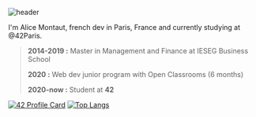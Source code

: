 ![header](https://capsule-render.vercel.app/api?type=waving&color=gradient&height=150&section=header&text=Hi%20there%20👋&animation=fadeIn&fontSize=50&fontAlign=50&fontAlignY=30)

I'm Alice Montaut, french dev in Paris, France and currently studying at @42Paris.

> **2014-2019 :** Master in Management and Finance at IESEG Business School
> 
> **2020 :** Web dev junior program with Open Classrooms (6 months)
> 
> **2020-now :** Student at **42** 


[![42 Profile Card](https://1337-readme.vercel.app/api/profile?cursus=42cursus&dark=true&leet_logo=hide&login=amontaut)](https://github.com/mohouyizme/1337-readme)
[![Top Langs](https://github-readme-stats.vercel.app/api/top-langs/?username=amontaut&layout=compact&theme=vue-dark)](https://github.com/amontaut/github-readme-stats)
